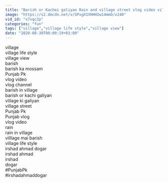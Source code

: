 ```yaml
---
title: "Barish or Kachei galiyan Rain and village street vlog video village lifestyle village life Punjab Pk"
image: "https://s2.dmcdn.net/v/SPxgX1VHHHIw14mmO/x240"
vid_id: "x7vqc2p"
categories: "fun"
tags: ["village","village life style","village view"]
date: "2020-08-30T00:00:19+03:00"
---
```

village  <br>village life style  <br>village view  <br>barish   <br>barish ka mossam  <br>Punjab Pk  <br>vlog video  <br>vlog channel  <br>barish in village  <br>barish or kachi galiyan  <br>village ki galiyan  <br>village street  <br>Punjab Pk  <br>Punjab vlog  <br>vlog video  <br>rain  <br>rain in village  <br>villlage mai barish  <br>village life style  <br>irshad ahmad dogar  <br>irshad ahmad  <br>irshad   <br>dogar  <br>#PunjabPk  <br>#irshadahmaddogar
